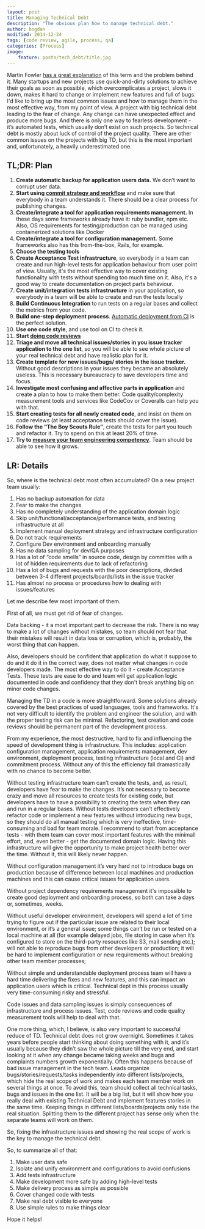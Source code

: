 ```yaml
---
layout: post
title: Managing Technical Debt
description: "The obvious plan how to manage technical debt."
author: bogdan
modified: 2014-12-24
tags: [code review, agile, process, qa]
categories: [Process]
image:
    feature: posts/tech_debt/title.jpg
---
```


Martin Fowler [has a great explanation](https://martinfowler.com/bliki/TechnicalDebt.html) of this term and the problem behind it.  Many startups and new projects use quick-and-dirty solutions to achieve their goals as soon as possible, which overcomplicates a project, slows it down, makes it hard to change or implement new features and full of bugs. I'd like to bring up the most common issues and how to manage them in the most effective way, from my point of view.
A project with big technical debt leading to the fear of change. Any change can have unexpected effect and produce more bugs. And there is only one way to fearless development - it’s automated tests, which usually don’t exist on such projects. So technical debt is mostly about luck of control of the project quality. 
There are other common issues on the projects with big TD, but this is the most important and, unfortunately, a heavily underestimated one.
 <!-- more -->
 
## TL;DR: Plan
1. **Create automatic backup for application users data.** We don’t want to corrupt user data.
2. **Start using [commit strategy and workflow](http://nvie.com/posts/a-successful-git-branching-model/)** and make sure that everybody in a team understands it. There should be a clear process for publishing changes.
3. **Create/integrate a tool for application requirements management.** In these days some frameworks already have it: ruby bundler, npm etc. Also, OS requirements for testing/production can be managed using containerized solutions like Docker
4. **Create/integrate a tool for configuration management.** Some frameworks also has this from-the-box, Rails, for example.
5. **Choose the testing tools**
6. **Create Acceptance Test infrastructure**, so everybody in a team can create and run high-level tests for application behaviour from user point of view. Usually, it's the most effective way to cover existing functionality with tests without spending too much time on it. Also, it's a good way to create documentation on project parts behaviour.
7. **Create unit/integration tests infrastructure** in your application, so everybody in a team will be able to create and run the tests locally
8. **Build Continuous Integration** to run tests on a regular bases and collect the metrics from your code.
9. **Build one-step deployment process**. [Automatic deployment from CI](http://www.savvyclutch.com/devops/continuous-deployment-to-aws-ecs-and-circle-ci/) is the perfect solution. 
10. **Use one code style**, and use tool on CI to check it.
11. **Start [doing code reviews](http://www.savvyclutch.com/process/Make-Code-Review-Useful-Again/)**
12. **Triage and move all technical issues/stories in you issue tracker application to the one list**, so you will be able to see whole picture of your real technical debt and have realistic plan for it. 
13. **Create template for new issues/bugs/ stories in the issue tracker.** Without good descriptions in your issues they became an absolutely useless. This is necessary bureaucracy to save developers time and focus. 
14. **Investigate most confusing and affective parts in application** and create a plan to how to make them better. Code quality/complexity measurement tools and services like CodeCov or Coveralls can help you with that.
15. **Start creating tests for all newly created code**, and insist on them on code reviews (at least acceptance tests should cover the issue).
16. **Follow the “The Boy Scouts Rule”**, create the tests for part you touch and refactor it. Try to spend on this at least 20% of time.
17. **Try to [measure your team engineering competency](http://www.savvyclutch.com/measuring-software-engineering-competency/)**. Team should be able to see how it grows. 

## LR: Details
So, where is the technical debt most often accumulated? On a new project team usually:

1. Has no backup automation for data
2. Fear to make the changes
3. Has no completely understanding of the application domain logic 
4. Skip unit/functional/acceptance/performance tests, and testing infrastructure at all
5. Implement manual deployment strategy and infrastructure configuration
6. Do not track requirements
7. Configure Dev environment and onboarding manually
8. Has no data sampling for dev/QA purposes 
9. Has a lot of “code smells” in source code, design by committee with a lot of hidden requirements due to lack of refactoring
10. Has a lot of bugs and requests with the poor descriptions, divided between 3-4 different projects/boards/lists in the issue tracker 
11. Has almost no process or procedures how to dealing with issues/features

Let me describe few most important of them. 

First of all, we must get rid of fear of changes. 

Data backing - it a most important part to decrease the risk. There is no way to make a lot of changes without mistakes, so team should not fear that their mistakes will result in data loss or corruption, which is, probably, the worst thing that can happen. 

Also, developers should be confident that application do what it suppose to do and it do it in the correct way, does not matter what changes in code developers made. The most effective way to do it - create Acceptance Tests. These tests are ease to do and team will get application logic documented in code and confidency that they don't break anything big on minor code changes. 

Managing the TD in a code is more straightforward. Some solutions already covered by the best practices of used languages, tools and frameworks. It's not very difficult to identify the problem and engineer the solution, and with the proper testing risk can be minimal. Refactoring, test creation and code reviews should be permanent part of the development process.  

From my experience, the most destructive, hard to fix and influencing the speed of development thing is infrastructure. 
This includes: application configuration management, application requirements management, dev environment, deployment process, 
testing infrastructure (local and CI) and commitment process. Without any of this the efficiency fall dramastically with no chance to become better. 

Without testing infrastructure team can’t create the tests, and, as result, developers have fear to make the changes. It’s not necessary to become crazy and move all resources to create tests for existing code, but developers have to have a possibility to creating the tests when they can and run in a regular bases. 
Without tests developers can’t effectively refactor code or implement a new features without introducing new bugs, so they should do all manual testing which is very ineffective, time-consuming and bad for team morale. 
I recommend to start from acceptance tests - with them team can cover most important features with the minimall effort, and, even better - get the documented domain logic. 
Having this infrastructure will give the opportunity to make project health better over the time. Without it, this will likely never happen.

Without configuration management it’s very hard not to introduce bugs on production because of difference between local machines 
and production machines and this can cause critical issues for application users. 

Without project dependency requirements management it's impossible to create good deployment and onboarding process, so both can take a days or, sometimes, weeks. 

Without useful developer environment, developers will spend a lot of time trying to figure out if the particular issue are related to their local environment, 
or it’s a general issue; some things can’t be run or tested on a local machine at all (for example delayed jobs, file storing in case when it’s configured to store on the third-party resources like S3, mail sending etc.); will not able to reproduce bugs from other developers or production; it will be hard to implement configuration or new requirements without  breaking other team member processes; 

Without simple and understandable deployment process team will have a hard time delivering the fixes and new features, 
and this can impact an application users which is critical. Technical dept in this process usually very time-consuming risky and stressful. 

Code issues and data sampling issues is simply consequences of infrastructure and process issues. Test, code reviews and code quality measurement tools will help to deal with that.  

One more thing, which, I believe, is also very important to successful reduce of TD. Technical debt does not grow overnight. Sometimes it takes years before people start thinking about doing something with it, and it’s usually because they didn’t saw the whole picture till the very end, and start looking at it when any change became taking weeks and bugs and complaints numbers growth exponentially. Often this happens because of bad issue management in the tech team. 
Leads organize bugs/stories/requests/tasks independently into different lists/projects, which hide the real scope of work and makes each team member work on several things at once. To avoid this, team should collect all technical tasks, bugs and issues in the one list. It will be a big list, but it will show how you really deal with existing Technical Debt and implement features stories in the same time. Keeping things in different lists/boards/projects only hide the real situation. 
Splitting them to the different project has sense only when the separate teams will work on them.  

So, fixing the infrastructure issues and showing the real scope of work is the key to manage the technical debt.  

So, to summarize all of that:

1. Make user data safe
2. Isolate and unify environment and configurations to avoid confusions
3. Add tests infrastructure
4. Make development more safe by adding high-level tests
5. Make delivery process as simple as possible
6. Cover changed code with tests
7. Make real debt visible to everyone
8. Use simple rules to make things clear  

Hope it helps!

